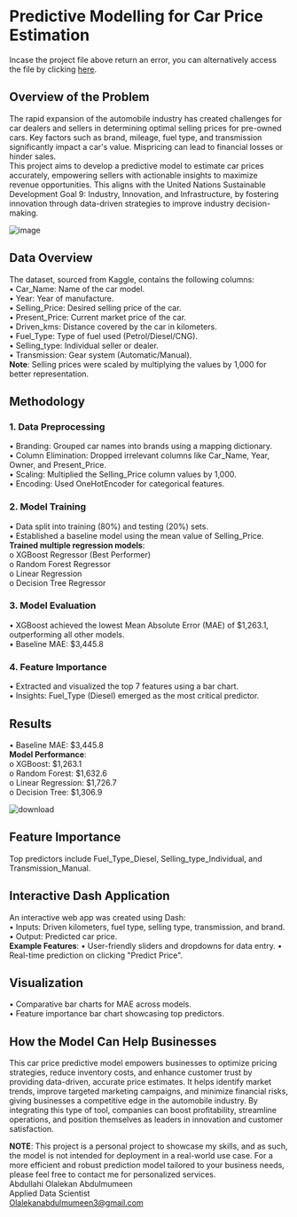 # Predictive Modelling for Car Price Estimation

Incase the project file above return an error, you can alternatively access the file by clicking [here](https://nbviewer.org/github/abdulmumeen-abdullahi/Predictive-Modelling-for-Car-Price-Estimation/blob/main/Predictive%20Modelling%20for%20Car%20Price%20Estimation.ipynb).

## Overview of the Problem <br/>
The rapid expansion of the automobile industry has created challenges for car dealers and sellers in determining optimal selling prices for pre-owned cars. Key factors such as brand, mileage, fuel type, and transmission significantly impact a car's value. Mispricing can lead to financial losses or hinder sales. <br/>
This project aims to develop a predictive model to estimate car prices accurately, empowering sellers with actionable insights to maximize revenue opportunities. This aligns with the United Nations Sustainable Development Goal 9: Industry, Innovation, and Infrastructure, by fostering innovation through data-driven strategies to improve industry decision-making.


![image](https://github.com/user-attachments/assets/f36cbbb6-8022-4d91-b45e-259413113b05)


## Data Overview <br/>
The dataset, sourced from Kaggle, contains the following columns: <br/>
•	Car_Name: Name of the car model. <br/>
•	Year: Year of manufacture. <br/>
•	Selling_Price: Desired selling price of the car. <br/>
•	Present_Price: Current market price of the car. <br/>
•	Driven_kms: Distance covered by the car in kilometers. <br/>
•	Fuel_Type: Type of fuel used (Petrol/Diesel/CNG). <br/>
•	Selling_type: Individual seller or dealer. <br/>
•	Transmission: Gear system (Automatic/Manual). <br/>
**Note**: Selling prices were scaled by multiplying the values by 1,000 for better representation.

## Methodology

### 1. Data Preprocessing <br/>
•	Branding: Grouped car names into brands using a mapping dictionary. <br/>
•	Column Elimination: Dropped irrelevant columns like Car_Name, Year, Owner, and Present_Price. <br/>
•	Scaling: Multiplied the Selling_Price column values by 1,000. <br/>
•	Encoding: Used OneHotEncoder for categorical features.

### 2. Model Training <br/>
•	Data split into training (80%) and testing (20%) sets. <br/>
•	Established a baseline model using the mean value of Selling_Price. <br/>
**Trained multiple regression models**: <br/>
o	XGBoost Regressor (Best Performer) <br/>
o	Random Forest Regressor <br/>
o	Linear Regression <br/>
o	Decision Tree Regressor

### 3. Model Evaluation <br/>
•	XGBoost achieved the lowest Mean Absolute Error (MAE) of $1,263.1, outperforming all other models. <br/>
•	Baseline MAE: $3,445.8

### 4. Feature Importance <br/>
•	Extracted and visualized the top 7 features using a bar chart. <br/>
•	Insights: Fuel_Type (Diesel) emerged as the most critical predictor.

## Results <br/>
•	Baseline MAE: $3,445.8 <br/>
**Model Performance**: <br/>
o	XGBoost: $1,263.1 <br/>
o	Random Forest: $1,632.6 <br/>
o	Linear Regression: $1,726.7 <br/>
o	Decision Tree: $1,306.9

![download](https://github.com/user-attachments/assets/e1a3b52d-a215-4771-a3a2-fe5cb0788b97)


## Feature Importance <br/>
Top predictors include Fuel_Type_Diesel, Selling_type_Individual, and Transmission_Manual. <br/>

## Interactive Dash Application <br/>
An interactive web app was created using Dash: <br/>
•	Inputs: Driven kilometers, fuel type, selling type, transmission, and brand. <br/>
•	Output: Predicted car price. <br/>
**Example Features**:
•	User-friendly sliders and dropdowns for data entry.
•	Real-time prediction on clicking "Predict Price".

## Visualization <br/>
•	Comparative bar charts for MAE across models. <br/>
•	Feature importance bar chart showcasing top predictors.

## How the Model Can Help Businesses <br/>
This car price predictive model empowers businesses to optimize pricing strategies, reduce inventory costs, and enhance customer trust by providing data-driven, accurate price estimates. It helps identify market trends, improve targeted marketing campaigns, and minimize financial risks, giving businesses a competitive edge in the automobile industry. By integrating this type of tool, companies can boost profitability, streamline operations, and position themselves as leaders in innovation and customer satisfaction.

**NOTE**: This project is a personal project to showcase my skills, and as such, the model is not intended for deployment in a real-world use case. For a more efficient and robust prediction model tailored to your business needs, please feel free to contact me for personalized services. <br/>
Abdullahi Olalekan Abdulmumeen <br/>
Applied Data Scientist <br/>
Olalekanabdulmumeen3@gmail.com
